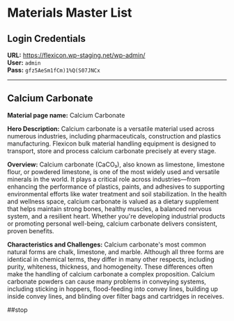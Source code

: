 # Materials Master List

## Login Credentials

**URL:** https://flexicon.wp-staging.net/wp-admin/  
**User:** `admin`  
**Pass:** `gfz5AeSm1fCm)1%Q(S07JNCx`

---

## Calcium Carbonate

**Material page name:** Calcium Carbonate

**Hero Description:** Calcium carbonate is a versatile material used across numerous industries, including pharmaceuticals, construction and plastics manufacturing. Flexicon bulk material handling equipment is designed to transport, store and process calcium carbonate precisely at every stage.

**Overview:** Calcium carbonate (CaCO₃), also known as limestone, limestone flour, or powdered limestone, is one of the most widely used and versatile minerals in the world. It plays a critical role across industries—from enhancing the performance of plastics, paints, and adhesives to supporting environmental efforts like water treatment and soil stabilization. In the health and wellness space, calcium carbonate is valued as a dietary supplement that helps maintain strong bones, healthy muscles, a balanced nervous system, and a resilient heart. Whether you're developing industrial products or promoting personal well-being, calcium carbonate delivers consistent, proven benefits.

**Characteristics and Challenges:** Calcium carbonate's most common natural forms are chalk, limestone, and marble. Although all three forms are identical in chemical terms, they differ in many other respects, including purity, whiteness, thickness, and homogeneity. These differences often make the handling of calcium carbonate a complex proposition. Calcium carbonate powders can cause many problems in conveying systems, including sticking in hoppers, flood-feeding into convey lines, building up inside convey lines, and blinding over filter bags and cartridges in receives.

##stop